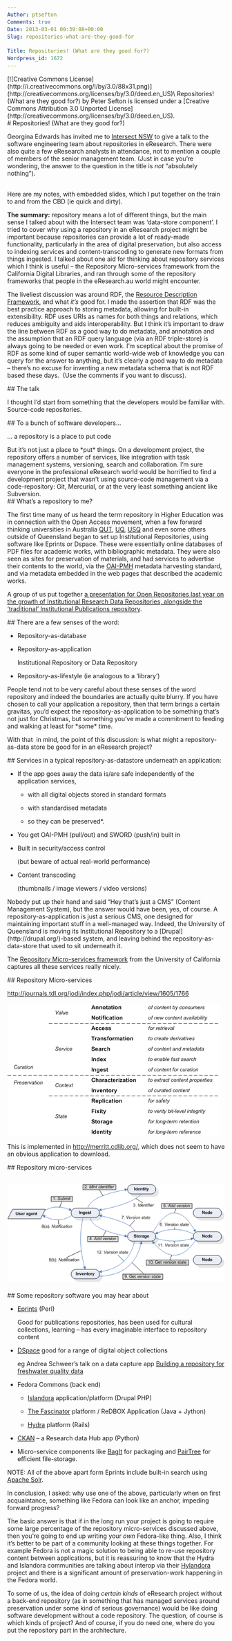 ```yaml
---
Author: ptsefton
Comments: true
Date: 2013-03-01 00:39:08+00:00
Slug: repositories-what-are-they-good-for

Title: Repositories! (What are they good for?)
Wordpress_id: 1672
---
```


<article>
[![Creative Commons
License](http://i.creativecommons.org/l/by/3.0/88x31.png)](http://creativecommons.org/licenses/by/3.0/deed.en_US)\
<span property="dct:title" dct="http://purl.org/dc/terms/">Repositories!
(What are they good for?)</span> by <span property="cc:attributionName"
cc="http://creativecommons.org/ns#">Peter Sefton</span> is licensed
under a [Creative Commons Attribution 3.0 Unported
License](http://creativecommons.org/licenses/by/3.0/deed.en_US).

<section>
# Repositories! (What are they good for?)

Georgina Edwards has invited me to [Intersect
NSW](http://intersect.org.au) to give a talk to the software engineering
team about repositories in eResearch. There were also quite a few
eResearch analysts in attendance, not to mention a couple of members of
the senior management team. (Just in case you’re wondering, the answer
to the question in the title is *not* “absolutely nothing”).

\
 Here are my notes, with embedded slides, which I put together on the
train to and from the CBD (ie quick and dirty).

**The summary:** repository means a lot of different things, but the
main sense I talked about with the Intersect team was ‘data-store
component’. I tried to cover why using a repository in an eResearch
project might be important because repositories can provide a lot of
ready-made functionality, particularly in the area of digital
preservation, but also access to indexing services and
content-transcoding to generate new formats from things ingested. I
talked about one aid for thinking about repository services which I
think is useful – the Repository Micro-services framework from the
California Digital Libraries, and ran through some of the repository
frameworks that people in the eResearch.au world might encounter.

The liveliest discussion was around RDF, the [Resource Description
Framework](What%25E2%2580%2599s%2520a%2520repository%2520to%2520me%3F%2520%2520The%2520first%2520time%2520many%2520of%2520us%2520heard%2520the%2520term%2520repository%2520in%2520Higher%2520Education%2520was%2520in%2520connection%2520with%2520the%2520Open%2520Access%2520movement,%2520when%2520a%2520few%2520forward%2520thinking%2520universities%2520in%2520Australia%2520QUT,%2520UQ,%2520USQ%2520and%2520even%2520some%2520others%2520outside%2520of%2520Queensland%2520began%2520to%2520set%2520up%2520Institutional%2520Repositories,%2520using%2520software%2520like%2520Eprints%2520or%2520Dspace.%2520These%2520were%2520essentially%2520online%2520databases%2520of%2520PDF%2520files,%2520with%2520bibliographic%2520metadata),
and what *it’s* good for. I made the assertion that RDF was the best
practice approach to storing metadata, allowing for built-in
extensibility. RDF uses URIs as names for both things and relations,
which reduces ambiguity and aids interoperability. But I think it’s
important to draw the line between RDF as a good way to do metadata, and
annotation and the assumption that an RDF query language (via an RDF
triple-store) is always going to be needed or even work. I’m sceptical
about the promise of RDF as some kind of super semantic world-wide web
of knowledge you can query for the answer to anything, but it’s clearly
a good way to do metadata – there’s no excuse for inventing a new
metadata schema that is not RDF based these days.  (Use the comments if
you want to discuss).

<section>
## The talk

I thought I’d start from something that the developers would be familiar
with. Source-code repositories.

<section typeof="http://purl.org/ontology/bibo/Slide">
## To a bunch of software developers…

… a repository is a place to put code

</section>
But it’s not just a place to *put* things. On a development project, the
repository offers a number of services, like integration with task
management systems, versioning, search and collaboration. I’m sure
everyone in the professional eResearch world would be horrified to find
a development project that wasn’t using source-code management via a
code-repository: Git, Mercurial, or at the very least something ancient
like Subversion.

</section>
<section>
## What’s a repository to me?

The first time many of us heard the term repository in Higher Education
was in connection with the Open Access movement, when a few forward
thinking universities in Australia [QUT](http://eprints.qut.edu.au/),
[UQ](http://espace.library.uq.edu.au/),
[USQ](http://eprints.usq.edu.au/) and even some others outside of
Queensland began to set up Institutional Repositories, using software
like Eprints or Dspace. These were essentially online databases of PDF
files for academic works, with bibliographic metadata. They were also
seen as sites for preservation of materials, and had services to
advertise their contents to the world, via the
[OAI-PMH](http://www.openarchives.org/pmh/) metadata harvesting
standard, and via metadata embedded in the web pages that described the
academic works.

A group of us put together [a presentation for Open Repositories last
year on the growth of Institutional Research Data Repositories,
alongside the ‘traditional’ Institutional Publications
repository](http://ptsefton.com/2012/07/24/think-local-act-global-institutional-data-repositories-being-built-in-australia-with-lessons-learned-from-institutional-publications-repositories.htm).

<section typeof="http://purl.org/ontology/bibo/Slide">
## There are a few senses of the word:

-   Repository-as-database

-   Repository-as-application

    Institutional Repository or Data Repository

-   Repository-as-lifestyle (ie analogous to a ‘library’)

</section>
People tend not to be very careful about these senses of the word
repository and indeed the boundaries are actually quite blurry. If you
have chosen to call your application a repository, then that term brings
a certain gravitas, you’d expect the repository-as-application to be
something that’s not just for Christmas, but something you’ve made a
commitment to feeding and walking at least for *some* time.

With that  in mind, the point of this discussion: is what might a
repository-as-data store be good for in an eResearch project?

<section typeof="http://purl.org/ontology/bibo/Slide">
## Services in a typical repository-as-datastore underneath an application:

-   If the app goes away the data is/are safe independently of the
    application services,

    -   with all digital objects stored in standard formats

    -   with standardised metadata

    -   so they can be preserved\*.

-   You get OAI-PMH (pull/out) and SWORD (push/in) built in

-   Built in security/access control

    (but beware of actual real-world performance)

-   Content transcoding

    (thumbnails / image viewers / video versions)

</section>
Nobody put up their hand and said “Hey that’s just a CMS” (Content
Management System), but the answer would have been, yes, of course. A
repository-as-application is just a serious CMS, one designed for
maintaining important stuff in a well-managed way. Indeed, the
University of Queensland is moving its Institutional Repository to a
[Drupal](http://drupal.org/)-based system, and leaving behind the
repository-as-data-store that used to sit underneath it.

The [Repository Micro-services
framework](http://journals.tdl.org/jodi/index.php/jodi/article/view/1605/1766)
from the University of California captures all these services really
nicely.

<section typeof="http://purl.org/ontology/bibo/Slide">
## Repository Micro-services

<http://journals.tdl.org/jodi/index.php/jodi/article/view/1605/1766>

![](/wp-content/uploads/2013/03/wpid-repositories.docx.html_repositories.docx_filesimage002.png)

This is implemented in <http://merritt.cdlib.org/>, which does not seem
to have an obvious application to download.

</section>
<section typeof="http://purl.org/ontology/bibo/Slide">
## Repository micro-services

## ![](/wp-content/uploads/2013/03/wpid-repositories.docx.html_repositories.docx_filesimage004.png)

</section>
<section typeof="http://purl.org/ontology/bibo/Slide">
## Some repository software you may hear about

-   [Eprints](http://www.eprints.org/) (Perl)

    Good for publications repositories, has been used for cultural
    collections, learning – has every imaginable interface to repository
    content

-   [DSpace](http://dspace.org) good for a range of digital object
    collections

    eg Andrea Schweer’s talk on a data capture app [Building a
    repository for freshwater quality
    data](http://www.caul.edu.au/content/upload/files/cairss/cairss2012schweer.pdf)

-   Fedora Commons (back end)

    -   [Islandora](http://www.islandora.ca/) application/platform
        (Drupal PHP)

    -   [The
        Fascinator](https://github.com/the-fascinator/the-fascinator)
        platform / ReDBOX Application (Java + Jython)

    -   [Hydra](https://wiki.duraspace.org/display/hydra/The+Hydra+Project)
        platform (Rails)

-   [CKAN](http://ckan.org/) – a Research data Hub app (Python)

-   Micro-service components like
    [BagIt](http://en.wikipedia.org/wiki/BagIt) for packaging and
    [PairTree](https://wiki.ucop.edu/display/Curation/PairTree) for
    efficient file-storage.

NOTE: All of the above apart form Eprints include built-in search using
[Apache Solr](http://lucene.apache.org/solr/).

</section>
In conclusion, I asked: why use one of the above, particularly when on
first acquaintance, something like Fedora can look like an anchor,
impeding forward progress?

The basic answer is that if in the long run your project is going to
require some large percentage of the repository micro-services discussed
above, then you’re going to end up writing your *own* Fedora-like thing.
Also, I think it’s better to be part of a community looking at these
things together. For example Fedora is not a magic solution to being
able to re-use repository content between applications, but it is
reassuring to know that the Hydra and Islandora communities are talking
about interop via their
[Hylandora](https://www.conftool.net/or2012/index.php?page=browseSessions&form_session=62)
project and there is a significant amount of preservation-work happening
in the Fedora world.

To some of us, the idea of doing *certain kinds* of eResearch project
without a back-end repository (as in something that has managed services
around preservation under some kind of serious governance) would be like
doing software development without a code repository. The question, of
course is which kinds of project? And of course, if you do need one,
where do you put the repository part in the architecture.

</section>
</section>
</article>

